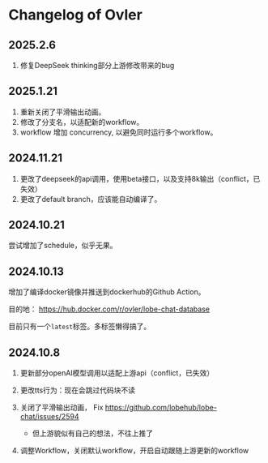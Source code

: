 # Changelog of Ovler

## 2025.2.6

1. 修复DeepSeek thinking部分上游修改带来的bug

## 2025.1.21

1. 重新关闭了平滑输出动画。
2. 修改了分支名，以适配新的workflow。
3. workflow 增加 concurrency, 以避免同时运行多个workflow。

## 2024.11.21

1. 更改了deepseek的api调用，使用beta接口，以及支持8k输出（conflict，已失效）
2. 更改了default branch，应该能自动编译了。

## 2024.10.21

尝试增加了schedule，似乎无果。

## 2024.10.13

增加了编译docker镜像并推送到dockerhub的Github Action。

目的地：
<https://hub.docker.com/r/ovler/lobe-chat-database>

目前只有一个`latest`标签。多标签懒得搞了。

## 2024.10.8

1. 更新部分openAI模型调用以适配上游api（conflict，已失效）
2. 更改tts行为：现在会跳过代码块不读
3. 关闭了平滑输出动画， Fix <https://github.com/lobehub/lobe-chat/issues/2594>

    - 但上游貌似有自己的想法，不往上推了

4. 调整Workflow，关闭默认workflow，开启自动跟随上游更新的workflow
